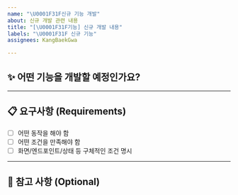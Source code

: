 ```yaml
---
name: "\U0001F31F신규 기능 개발"
about: 신규 개발 관련 내용
title: "[\U0001F31F기능] 신규 개발 내용"
labels: "\U0001F31F 신규 기능"
assignees: KangBaekGwa

---
```


## ✨ 어떤 기능을 개발할 예정인가요?

<!-- 개발할 기능의 목적과 개요를 간단히 설명해주세요. -->

---

## 📋 요구사항 (Requirements)

- [ ] 어떤 동작을 해야 함
- [ ] 어떤 조건을 만족해야 함
- [ ] 화면/엔드포인트/상태 등 구체적인 조건 명시

---

## 📌 참고 사항 (Optional)

<!-- 화면 설계, 참고 자료, API 문서 링크 등 있으면 적어주세요. -->
